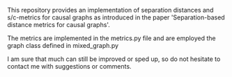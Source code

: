 This repository provides an implementation of separation distances and s/c-metrics
for causal graphs as introduced in the paper 'Separation-based distance metrics for causal graphs'.

The metrics are implemented in the metrics.py file and are employed the graph class defined in mixed_graph.py

I am sure that much can still be improved or sped up, so do not hesitate to contact me with suggestions or comments.